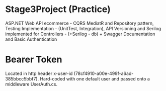 # Stage3Project (Practice)
ASP.NET Web API ecommerce - CQRS MediatR and Repository pattern, Testing Implementation - (UnitTest, Integration), API Versioning and Serilog implemented for Controllers - (+Serilog - db) + Swagger Documentation and Basic Authentication

# Bearer Token
Located in http header x-user-id (78cf4910-a00e-499f-a6ad-385bbcc5bbf7). Hard-coded with one default user and passed onto a middleware UserAuth.cs.
